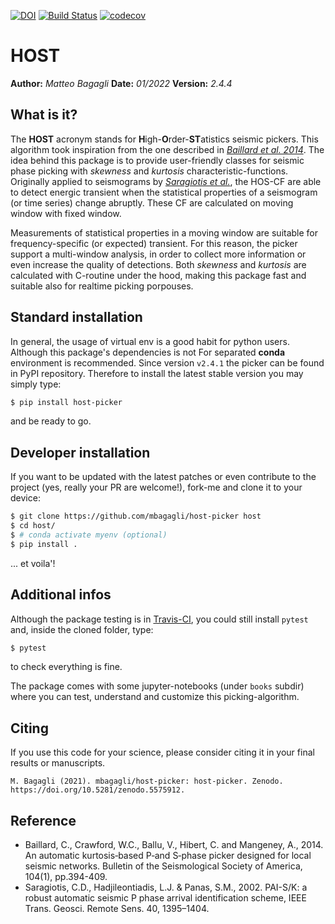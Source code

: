 [![DOI](https://zenodo.org/badge/418490530.svg)](https://zenodo.org/badge/latestdoi/418490530)
[![Build Status](https://app.travis-ci.com/mbagagli/host-picker.svg?branch=master)](https://app.travis-ci.com/mbagagli/host-picker)
[![codecov](https://codecov.io/gh/mbagagli/host-picker/branch/master/graph/badge.svg?token=N5CSD8HTHN)](https://codecov.io/gh/mbagagli/host-picker)

# HOST

**Author:** _Matteo Bagagli_
**Date:** _01/2022_
**Version:** _2.4.4_

## What is it?
The **HOST** acronym stands for **H**igh-**O**rder-**ST**atistics seismic pickers.
This algorithm took inspiration from the one described in [_Baillard et al. 2014_](10.1785/0120120347).
The idea behind this package is to provide user-friendly classes for seismic phase picking with
_skewness_ and _kurtosis_ characteristic-functions.
Originally applied to seismograms by [_Saragiotis et al._](10.1109/TGRS.2002.800438),
the HOS-CF are able to detect energic transient when the statistical properties of a seismogram
(or time series) change abruptly. These CF are calculated on moving window with fixed window.

Measurements of statistical properties in a moving window are suitable for frequency-specific
(or expected) transient. For this reason, the picker support a multi-window analysis,
in order to collect more information or even increase the quality of detections.
Both _skewness_ and _kurtosis_ are calculated with C-routine under the hood,
making this package fast and suitable also for realtime picking porpouses.


## Standard installation
In general, the usage of virtual env is a good habit for python users.
Although this package's dependencies is not For separated **conda** environment is recommended.
Since version `v2.4.1` the picker can be found in PyPI repository. Therefore to install the latest
stable version you may simply type:
```bash
$ pip install host-picker
```
and be ready to go.

## Developer installation
If you want to be updated with the latest patches or even contribute to
the project (yes, really your PR are welcome!), fork-me and clone it
to your device:
```bash
$ git clone https://github.com/mbagagli/host-picker host
$ cd host/
$ # conda activate myenv (optional)
$ pip install .
```
... et voila'!

## Additional infos
Although the package testing is in [Travis-CI](https://app.travis-ci.com/mbagagli/host-picker.svg?branch=master), you could still install `pytest` and, inside the cloned folder, type:
```bash
$ pytest
```
to check everything is fine.

The package comes with some jupyter-notebooks (under `books` subdir) where you
can test, understand and customize this picking-algorithm.

## Citing

If you use this code for your science, please consider citing it in your final results or manuscripts.
```
M. Bagagli (2021). mbagagli/host-picker: host-picker. Zenodo. https://doi.org/10.5281/zenodo.5575912.
```

## Reference
- Baillard, C., Crawford, W.C., Ballu, V., Hibert, C. and Mangeney, A., 2014. An automatic kurtosis‐based P‐and S‐phase picker designed for local seismic networks. Bulletin of the Seismological Society of America, 104(1), pp.394-409.
- Saragiotis, C.D., Hadjileontiadis, L.J. & Panas, S.M., 2002. PAI-S/K: a robust automatic seismic P phase arrival identification scheme, IEEE Trans. Geosci. Remote Sens. 40, 1395–1404.

